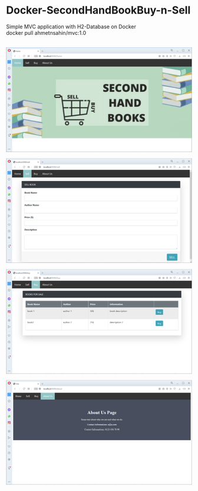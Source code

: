 # Docker-SecondHandBookBuy-n-Sell
Simple MVC application with H2-Database on Docker <br/>
docker pull ahmetnsahin/mvc:1.0
<br/><br/>


![alt text](https://github.com/AhmetNSHN/Docker-SecondHandBookBuy-n-Sell/blob/master/Images/home.jpg)

![alt text](https://github.com/AhmetNSHN/Docker-SecondHandBookBuy-n-Sell/blob/master/Images/sell.PNG)

![alt text](https://github.com/AhmetNSHN/Docker-SecondHandBookBuy-n-Sell/blob/master/Images/buy.PNG)

![alt text](https://github.com/AhmetNSHN/Docker-SecondHandBookBuy-n-Sell/blob/master/Images/about.PNG)
